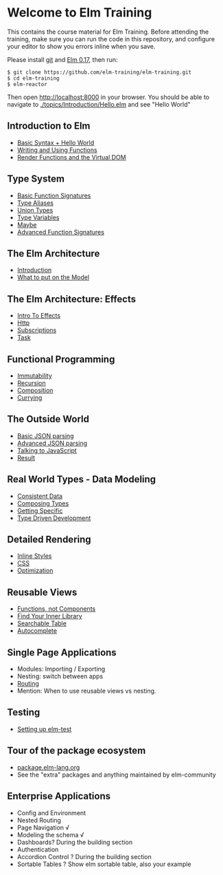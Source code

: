 # Welcome to Elm Training
This contains the course material for Elm Training. Before attending the training, make sure you can run the code in this repository, and configure your editor to show you errors inline when you save.

Please install [git](https://git-scm.com/downloads) and [Elm 0.17](http://elm-lang.org/install), then run:

    $ git clone https://github.com/elm-training/elm-training.git
    $ cd elm-training
    $ elm-reactor

Then open [http://localhost:8000](http://localhost:8000) in your browser. You should be able to navigate to [./topics/Introduction/Hello.elm](http://localhost:8000/topics/Introduction/Hello.elm) and see "Hello World"


Introduction to Elm
-------------------
- [Basic Syntax + Hello World](./topics/Introduction/Hello.elm)
- [Writing and Using Functions](./topics/Introduction/Functions.elm)
- [Render Functions and the Virtual DOM](./topics/Introduction/RenderDom.elm)


Type System
-----------
- [Basic Function Signatures](./topics/TypeSystem/BasicFunctionSignatures.elm)
- [Type Aliases](./topics/TypeSystem/TypeAliases.elm)
- [Union Types](./topics/TypeSystem/UnionTypes.elm)
- [Type Variables](./topics/TypeSystem/TypeVariables.elm)
- [Maybe](http://guide.elm-lang.org/error_handling/maybe.html)
- [Advanced Function Signatures](./topics/TypeSystem/AdvancedFunctionSignatures.elm)



The Elm Architecture
--------------------
- [Introduction](./topics/ElmArchitecture/Intro.elm)
- [What to put on the Model](./topics/ElmArchitecture/DerivedData.elm)



The Elm Architecture: Effects
-----------------------------
- [Intro To Effects](./topics/Effects/Random.elm)
- [Http](./topics/Effects/Http.elm)
- [Subscriptions](./topics/Effects/Subscriptions.elm)
- [Task](http://guide.elm-lang.org/error_handling/task.html)


Functional Programming
----------------------

- [Immutability](./topics/Functional/Immutability.elm)
- [Recursion](./topics/Functional/Recursion.elm)
- [Composition](./topics/Functional/Composition.elm)
- [Currying](./topics/Functional/Currying.elm)


The Outside World
-----------------
- [Basic JSON parsing](./topics/Outside/BasicJson.elm)
- [Advanced JSON parsing](./topics/Outside/AdvancedJson.elm)
- [Talking to JavaScript](./topics/Outside/JavaScript.elm)
- [Result](http://guide.elm-lang.org/error_handling/result.html)


Real World Types - Data Modeling
--------------------------------
- [Consistent Data](./topics/Modeling/Consistent.elm)
- [Composing Types](./topics/Modeling/Composing.elm)
- [Getting Specific](./topics/Modeling/Specific.elm)
- [Type Driven Development](./topics/Modeling/TDD.elm)



Detailed Rendering
------------------
- [Inline Styles](./topics/DetailedRendering/InlineStyles.elm)
- [CSS](./topics/DetailedRendering/Css.elm)
- [Optimization](./topics/DetailedRendering/Optimization.elm)



Reusable Views
--------------
- [Functions, not Components](./topics/Reuse/Functions.elm)
- [Find Your Inner Library](./topics/Reuse/Library.elm)
- [Searchable Table](./topics/Reuse/Table.elm)
- [Autocomplete](./topics/Reuse/Autocomplete.elm)


Single Page Applications
------------------------
- Modules: Importing / Exporting
- Nesting: switch between apps
- [Routing](./topics/Routing/Routing.elm)
- Mention: When to use reusable views vs nesting.


Testing
-------
- [Setting up elm-test](./topics/Testing/ElmTest.elm)


Tour of the package ecosystem
-----------------------------
- [package.elm-lang.org](http://package.elm-lang.org/)
- See the "extra" packages and anything maintained by elm-community


Enterprise Applications
-----------------------
- Config and Environment
- Nested Routing
- Page Navigation √
- Modeling the schema √
- Dashboards? During the building section
- Authentication
- Accordion Control ? During the building section
- Sortable Tables ? Show elm sortable table, also your example
